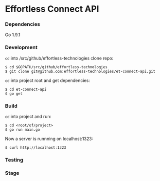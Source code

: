 # Effortless Connect API

### Dependencies

Go 1.9.1

### Development

`cd` into <gopath>/src/github/effortless-technologies clone repo:

```
$ cd $GOPATH/src/github/effortless-technologies
$ git clone git@github.com:effortless-technologies/et-connect-api.git
```

`cd` into project root and get dependencies:
```
$ cd et-connect-api
$ go get
```

### Build

`cd` into project and run:

```
$ cd <root/of/project>
$ go run main.go
```

Now a server is runnning on localhost:1323:

```
$ curl http://localhost:1323
```

### Testing

### Stage
